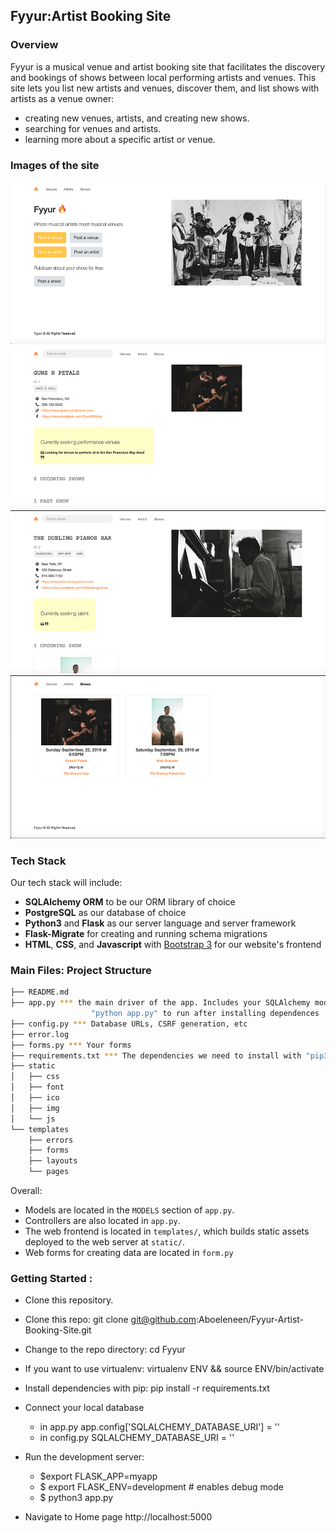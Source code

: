 Fyyur:Artist Booking Site
-----

### Overview

Fyyur is a musical venue and artist booking site that facilitates the discovery and bookings of shows between local performing artists and venues. This site lets you list new artists and venues, discover them, and list shows with artists as a venue owner:
  - creating new venues, artists, and creating new shows.
  - searching for venues and artists.
  - learning more about a specific artist or venue.

### Images of the site
  ![](images/1.png)
  ![](images/2.png)
  ![](images/3.png)
  ![](images/4.png)
### Tech Stack

Our tech stack will include:

* **SQLAlchemy ORM** to be our ORM library of choice
* **PostgreSQL** as our database of choice
* **Python3** and **Flask** as our server language and server framework
* **Flask-Migrate** for creating and running schema migrations
* **HTML**, **CSS**, and **Javascript** with [Bootstrap 3](https://getbootstrap.com/docs/3.4/customize/) for our website's frontend

### Main Files: Project Structure

  ```sh
  ├── README.md
  ├── app.py *** the main driver of the app. Includes your SQLAlchemy models.
                    "python app.py" to run after installing dependences
  ├── config.py *** Database URLs, CSRF generation, etc
  ├── error.log
  ├── forms.py *** Your forms
  ├── requirements.txt *** The dependencies we need to install with "pip3 install -r requirements.txt"
  ├── static
  │   ├── css 
  │   ├── font
  │   ├── ico
  │   ├── img
  │   └── js
  └── templates
      ├── errors
      ├── forms
      ├── layouts
      └── pages
  ```

Overall:
* Models are located in the `MODELS` section of `app.py`.
* Controllers are also located in `app.py`.
* The web frontend is located in `templates/`, which builds static assets deployed to the web server at `static/`.
* Web forms for creating data are located in `form.py`

### Getting Started :
  - Clone this repository.
  - Clone this repo: git clone git@github.com:Aboeleneen/Fyyur-Artist-Booking-Site.git
  - Change to the repo directory: cd Fyyur
  - If you want to use virtualenv: virtualenv ENV && source ENV/bin/activate
  - Install dependencies with pip: pip install -r requirements.txt
  - Connect your local database
      - in app.py app.config['SQLALCHEMY_DATABASE_URI'] = '<your database>'
      - in config.py SQLALCHEMY_DATABASE_URI = '<your database>'
  - Run the development server:
      - $export FLASK_APP=myapp
      - $ export FLASK_ENV=development # enables debug mode
      - $ python3 app.py

  - Navigate to Home page http://localhost:5000

